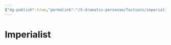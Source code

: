 ```yaml
---
{"dg-publish":true,"permalink":"/5-dramatis-personae/factions/imperialist/","noteIcon":""}
---
```


# Imperialist

